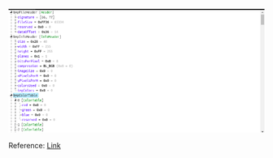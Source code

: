 ![](./img/img1.png)

Reference: [Link](https://www.ece.ualberta.ca/~elliott/ee552/studentAppNotes/2003_w/misc/bmp_file_format/bmp_file_format.htm)